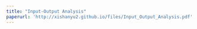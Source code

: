 ```yaml
---
title: "Input-Output Analysis"
paperurl: 'http://xishanyu2.github.io/files/Input_Output_Analysis.pdf'
---
```


